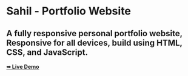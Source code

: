  # Sahil - Portfolio Website

 ## A fully responsive personal portfolio website, <br />Responsive for all devices, build using HTML, CSS, and JavaScript.

  <a href="https://sahil-portfolio.github.io/sahil-portfolio/"><strong>➥ Live Demo</strong></a>


